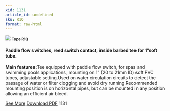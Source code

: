 ```yaml
---
xid: 1131
article_id: undefined
sku: R1Q
format: raw-html
---
```

 <img src="./1131/Type-R1Q.jpg" class="card-imgs mb-2">
 <small class="text-grey mb-2"><b>Type R1Q</b> </small>
 <h4>Paddle flow switches, reed switch contact, inside barbed tee for 1&#x201D;soft tube.</h4>
 <p><b>Main features:</b>Tee equipped with paddle flow switch, for spas and swimming pools applications, mounting on 1&#x201D; (20 to 21mm ID) soft PVC tubes, adjustable setting.Used on water circulation circuits to detect the passage of water or filter clogging and avoid dry running.Recommended mounting position is on horizontal pipes, but can be mounted in any position allowing an efficient air bleed.</p>
 <div class="btns">
 <a href="../en/paddle-flow-switches-soft-tube-type-r1q.html" class="btn-red">See More</a>
 <a href="../en/pdf/6-21Paddle flow switches reed switch contact inside barbed tee for 1 soft tube20130707.pdf " target="_blank" class="btn-red">Download PDF</a>
 <!-- <a href="http://www.ultimheat.com/cat6.html" target="_blank" class="access-link"> Access full catalogue <i class="fa fa-external-link" aria-hidden="true"></i> </a> -->
 <span class="number-btn">1131</span>
 </div>
 